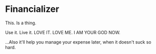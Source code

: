 # Financializer

This. Is a thing.

Use it. Live it. LOVE IT. LOVE ME. I AM YOUR GOD NOW.

...Also it'll help you manage your expense later, when it doesn't suck so hard.
